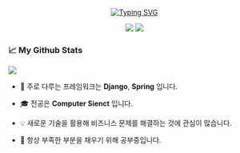 <div align="center">
    <p>
        <a href="https://git.io/typing-svg">
            <img src="https://readme-typing-svg.demolab.com?font=Nanum+Pen+Script&size=30&duration=3000&pause=3000&color=DFC947&background=E2E2E200&vCenter=true&width=500&height=80&lines=%EC%96%B4%EB%96%BB%EA%B2%8C+%EB%B3%B4%EB%8B%A4+%EC%99%9C+%EB%A5%BC+%EC%83%9D%EA%B0%81%ED%95%98%EB%8A%94+4%EB%85%84+%EC%B0%A8+%EB%B0%B1%EC%97%94%EB%93%9C+%EA%B0%9C%EB%B0%9C%EC%9E%90+%EC%9E%84%EC%A4%80%EC%84%B1+%EC%9E%85%EB%8B%88%EB%8B%A4." alt="Typing SVG" />
        </a>
    <p>
    <p>
        <a href="mailto:lim3181@gmail.com"><img src="https://img.shields.io/badge/-Email-red?style=flat-square&logo=gmail&logoColor=white"></a>
        <img src="https://komarev.com/ghpvc/?username=WhyDevelop&label=Visitors&color=0e75b6&style=flat"/>
    </p>
</div>

### 📈 My Github Stats
![](http://github-profile-summary-cards.vercel.app/api/cards/profile-details?username=WhyDevelop&theme=dracula) 
<!-- ![](http://github-profile-summary-cards.vercel.app/api/cards/repos-per-language?username=WhyDevelop&theme=dracula) 
![](http://github-profile-summary-cards.vercel.app/api/cards/most-commit-language?username=WhyDevelop&theme=dracula) -->

* 💬 주로 다루는 프레임워크는 **Django**, **Spring** 입니다. 

* 🎓 전공은 **Computer Sienct** 입니다.

* 💡 새로운 기술을 활용해 비즈니스 문제를 해결하는 것에 관심이 많습니다. 

* 📖 항상 부족한 부분을 채우기 위해 공부중입니다.
